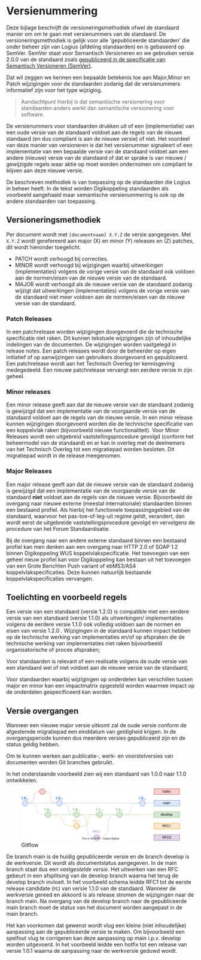 # Versienummering
Deze bijlage beschrijft de versioneringsmethodiek ofwel de standaard manier om om te gaan met versienummers van de standaard. De versioneringsmethodiek is gelijk voor alle 'gepubliceerde standaarden' die onder beheer zijn van Logius (afdeling standaarden) en is gebaseerd op SemVer. SemVer staat voor Semantisch Versioneren en we gebruiken versie 2.0.0  van de standaard zoals [gepubliceerd in de specificatie van Semantisch Versioneren (SemVer)](https://semver.org/lang/nl/#semantisch-versioneren-200).

Dat wil zeggen we kennen een bepaalde betekenis toe aan Major,Minor en Patch wijzigingen voor de standaarden zodanig dat de versienummers informatief zijn voor het type wijziging. 
> Aandachtpunt hierbij is dat semantische versionering voor standaarden anders werkt dan semantische versionering voor software. 

De versienummers voor standaarden drukken uit of een (implementatie) van een oude versie van de standaard voldoet aan de regels van de nieuwe standaard (en dus compliant is aan de nieuwe versie) of niet. 
Het voordeel van deze manier van versioneren is dat het versienummer signaleert of een implementatie van een bepaalde versie van de standaard voldoet aan een andere (nieuwe) versie van de standaard of dat er sprake is van nieuwe / gewijzigde regels waar aktie op moet worden ondernomen om compliant te blijven aan deze nieuwe versie.

De beschreven methodiek is van toepassing op de standaarden die Logius in beheer heeft. In de tekst worden Digikoppeling standaarden als voorbeeld aangehaald maar semantische versienummering is ook op de andere standaarden van toepassing.

## Versioneringsmethodiek
Per document wordt met `[documentnaam] X.Y.Z` de versie aangegeven.
Met `X.Y.Z` wordt gerefereerd aan major (X) en minor (Y) releases en (Z) patches,
dit wordt hieronder toegelicht.

* PATCH wordt verhoogd bij correcties.
* MINOR wordt verhoogd bij wijzigingen waarbij uitwerkingen (implementaties) volgens de vorige versie van de standaard ook voldoen aan de normen/eisen van de nieuwe versie van de standaard.
* MAJOR wordt verhoogd als de nieuwe versie van de standaard zodanig wijzigt dat uitwerkingen (implementaties) volgens de vorige versie van de standaard niet meer voldoen aan de normen/eisen van de nieuwe versie van de standaard.

### Patch Releases
In een patchrelease worden wijzigingen doorgevoerd die de technische
specificatie niet raken. Dit kunnen tekstuele wijzigingen zijn of
inhoudelijke indelingen van de documenten. De wijzigingen worden
vastgelegd in release notes. Een patch releases wordt door de beheerder
op eigen initiatief of op aanwijzingen van gebruikers doorgevoerd en gepubliceerd.
Een patchrelease wordt aan het Technisch Overleg ter kennisgeving medegedeeld.
Een nieuwe patchrelease vervangt een eerdere versie in zijn geheel.

### Minor releases
Een minor release geeft aan dat de nieuwe versie van de standaard zodanig is gewijzigd dat een implementatie van de voorgaande versie van de standaard voldoet aan de regels van de nieuwe versie. In een minor release kunnen wijzigingen doorgevoerd worden die de technische
specificatie van een koppelvlak raken (bijvoorbeeld nieuwe functionaliteit). 
Voor Minor Releases wordt een uitgebreid vaststellingsprocedure gevolgd
(conform het beheermodel van de standaard) en er kan in overleg met de deelnemers
van het Technisch Overleg tot een migratiepad worden besloten. Dit migratiepad
wordt in de release meegenomen.

### Major Releases
Een major release geeft aan dat de nieuwe versie van de standaard zodanig is gewijzigd dat een implementatie van de voorgaande versie van de standaard **niet** voldoet aan de regels van de nieuwe versie.
Bijvoorbeeld de overgang naar nieuwe externe
(meestal internationale) standaarden binnen een bestaand profiel. Als hierbij het
functionele toepassingsgebied van de standaard, waarvoor het pas-toe-of-leg-uit
regime geldt, verandert, dan wordt eerst de uitgebreide vaststellingsprocedure
gevolgd en vervolgens de procedure van het Forum Standaardisatie.

<aside class="example" title="Grote wijzigingen voor Digikoppeling">
Bij de overgang naar een andere externe standaard binnen een bestaand
profiel kan men denken aan een overgang naar HTTP 2.0 of SOAP 1.2 binnen
Digikoppeling WUS koppelvlakspecificatie.
Het toevoegen van een geheel nieuw profiel kan voor Digikoppeling kan bestaan
uit het toevoegen van een Grote Berichten Push variant of ebMS3/AS4
koppelvlakspecificaties. Deze kunnen natuurlijk bestaande koppelvlakspecificaties
vervangen.
</aside>

## Toelichting en voorbeeld regels
Een  versie van een standaard (versie 1.2.0) is compatible met een eerdere versie van een standaard (versie 1.1.0) als uitwerkingen/ implementaties volgens de eerdere versie 1.1.0 ook volledig voldoen aan de normen en eisen van versie 1.2.0 .
Wijzigingen in de standaard kunnen impact hebben op de technische werking van implementaties en/of op afspraken die de technische werking van implementaties niet raken bijvoorbeeld organisatorische of proces afspraken;

Voor standaarden is relevant of een realisatie volgens de oude versie van een standaard wel of niet voldoet aan de nieuwe versie van de standaard;

Voor standaarden waarbij wijzigingen op onderdelen kan verschillen tussen major en minor kan een impactmatrix opgesteld worden waarmee impact op de onderdelen gespecificeerd kan worden.

## Versie overgangen

Wanneer een nieuwe major versie uitkomt zal de oude versie conform de afgestemde migratiepad een einddatum van geldigheid krijgen. In de overgangsperiode kunnen dus meerdere versies gepubliceerd zijn en de status geldig hebben.

Om te kunnen werken aan publicatie-, werk- en voorstelversies van documenten worden Git branches gebruikt.

<aside class="example">
In het onderstaande voorbeeld zien wij een standaard van 1.0.0 naar 1.1.0 ontwikkelen.

<figure id="Gitflow">
  <img src="images/Semver_gitflow_branches.svg" alt="Weergave van splitsende braches" />
  <figcaption>Gitflow</figcaption>
</figure>

De branch main is de huidig gepubliceerde versie en de branch develop is de werkversie. Dit wordt als documentstatus aangegeven. In de main branch staat dus een _vastgestelde versie_. Het uitwerken van een RFC gebeurt in een afsplitsing van de develop branch waarna het terug de develop branch invloeit. In het voorbeeld schema leidde RFC1 tot de eerste release candidate (rc) van versie 1.1.0 van de standaard. Wanneer de werkversie gereed en akkoord is als release stromen de wijzigingen naar de branch main. Na overgang van de develop branch naar de gepubliceerde main branch moet de status van het document worden aangepast in de main branch.

Het kan voorkomen dat gewenst wordt vlug een kleine (niet inhoudelijke) aanpassing aan de gepubliceerde versie te maken. Om bijvoorbeeld een spelfout vlug te corrigeren kan deze aanpassing op main i.p.v. develop worden uitgevoerd. In het voorbeeld leidde een hotfix tot een release van versie 1.0.1 waarna de aanpassing naar de werkversie geduwd wordt.
</aside>
